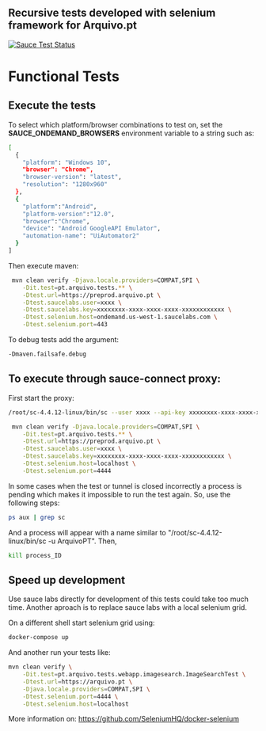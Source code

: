Recursive tests developed with selenium framework for Arquivo.pt
---------------

[![Sauce Test Status](https://app.saucelabs.com/buildstatus/ArquivoPT)](https://app.saucelabs.com/u/ArquivoPT)

# Functional Tests

## Execute the tests

To select which platform/browser combinations to test on, set the **SAUCE_ONDEMAND_BROWSERS** environment variable to a string such as:

```bash
[
  {
    "platform": "Windows 10",
    "browser": "Chrome",
    "browser-version": "latest",
    "resolution": "1280x960"
  },
  {
    "platform":"Android",
    "platform-version":"12.0",
    "browser":"Chrome",
    "device": "Android GoogleAPI Emulator",
    "automation-name": "UiAutomator2"
  }
]
```
Then execute maven:

```bash
 mvn clean verify -Djava.locale.providers=COMPAT,SPI \
    -Dit.test=pt.arquivo.tests.** \
    -Dtest.url=https://preprod.arquivo.pt \
    -Dtest.saucelabs.user=xxxx \
    -Dtest.saucelabs.key=xxxxxxxx-xxxx-xxxx-xxxx-xxxxxxxxxxxx \
    -Dtest.selenium.host=ondemand.us-west-1.saucelabs.com \
    -Dtest.selenium.port=443
```

To debug tests add the argument:

```bash
-Dmaven.failsafe.debug
```

## To execute through sauce-connect proxy:

First start the proxy:
```bash
/root/sc-4.4.12-linux/bin/sc --user xxxx --api-key xxxxxxxx-xxxx-xxxx-xxxx-xxxxxxxxxxxx --se-port 4444 
```

```bash
 mvn clean verify -Djava.locale.providers=COMPAT,SPI \
    -Dit.test=pt.arquivo.tests.** \
    -Dtest.url=https://preprod.arquivo.pt \
    -Dtest.saucelabs.user=xxxx \
    -Dtest.saucelabs.key=xxxxxxxx-xxxx-xxxx-xxxx-xxxxxxxxxxxx \
    -Dtest.selenium.host=localhost \
    -Dtest.selenium.port=4444
```

In some cases when the test or tunnel is closed incorrectly a process is pending which makes it impossible to run the test again. So, use the following steps:

```bash
ps aux | grep sc
```
And a process will appear with a name similar to "/root/sc-4.4.12-linux/bin/sc -u ArquivoPT". Then,

```bash
kill process_ID
```


## Speed up development

Use sauce labs directly for development of this tests could take too much time. Another aproach is to replace sauce labs with a local selenium grid.

On a different shell start selenium grid using:

```bash
docker-compose up
```

And another run your tests like:

```bash
mvn clean verify \
    -Dit.test=pt.arquivo.tests.webapp.imagesearch.ImageSearchTest \
    -Dtest.url=https://arquivo.pt \
    -Djava.locale.providers=COMPAT,SPI \
    -Dtest.selenium.port=4444 \
    -Dtest.selenium.host=localhost
```

More information on:
https://github.com/SeleniumHQ/docker-selenium

